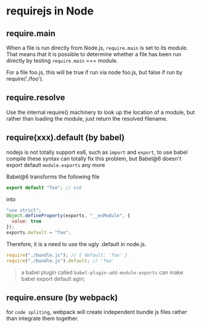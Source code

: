 # requirejs in Node

## require.main

When a file is run directly from Node.js, `require.main` is set to its module. That means that it is possible to determine whether a file has been run directly by testing `require.main` === module.

For a file foo.js, this will be true if run via node foo.js, but false if run by require('./foo').

## require.resolve

Use the internal require() machinery to look up the location of a module, but rather than loading the module, just return the resolved filename.

## require(xxx).default (by babel)

nodejs is not totally support es6, such as `import` and `export`, to use babel compile these syntax can totally fix this problem, but Babel@6 doesn't export default `module.exports` any more

Babel@6 transforms the following file

```javascript
export default "foo"; // es6
```

into

```javascript
"use strict";
Object.defineProperty(exports, "__esModule", {
  value: true
});
exports.default = "foo";
```

Therefore, it is a need to use the ugly .default in node.js.

```javascript
require("./bundle.js"); // { default: 'foo' }
require("./bundle.js").default; // 'foo'
```
> a babel plugin called `babel-plugin-add-module-exports` can make babel export default agin;

## require.ensure (by webpack)

for `code spliting`, webpack will create independent bundle js files rather than integrate them together.
